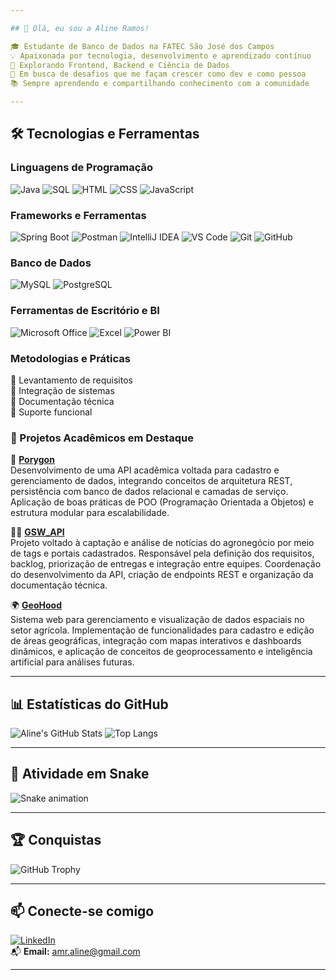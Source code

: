 ```yaml
---

## 🌟 Olá, eu sou a Aline Ramos!

🎓 Estudante de Banco de Dados na FATEC São José dos Campos  
💡 Apaixonada por tecnologia, desenvolvimento e aprendizado contínuo  
🧠 Explorando Frontend, Backend e Ciência de Dados  
🚀 Em busca de desafios que me façam crescer como dev e como pessoa  
📚 Sempre aprendendo e compartilhando conhecimento com a comunidade

---
```


## 🛠️ Tecnologias e Ferramentas

### Linguagens de Programação
![Java](https://img.shields.io/badge/-Java-007396?style=flat&logo=java&logoColor=white)
![SQL](https://img.shields.io/badge/-SQL-4479A1?style=flat&logo=mysql&logoColor=white)
![HTML](https://img.shields.io/badge/-HTML5-E34F26?style=flat&logo=html5&logoColor=white)
![CSS](https://img.shields.io/badge/-CSS3-1572B6?style=flat&logo=css3&logoColor=white)
![JavaScript](https://img.shields.io/badge/-JavaScript-F7DF1E?style=flat&logo=javascript&logoColor=black)

### Frameworks e Ferramentas
![Spring Boot](https://img.shields.io/badge/-Spring%20Boot-6DB33F?style=flat&logo=springboot&logoColor=white)
![Postman](https://img.shields.io/badge/-Postman-FF6C37?style=flat&logo=postman&logoColor=white)
![IntelliJ IDEA](https://img.shields.io/badge/-IntelliJ%20IDEA-000000?style=flat&logo=intellijidea&logoColor=white)
![VS Code](https://img.shields.io/badge/-VS%20Code-007ACC?style=flat&logo=visual-studio-code&logoColor=white)
![Git](https://img.shields.io/badge/-Git-F05032?style=flat&logo=git&logoColor=white)
![GitHub](https://img.shields.io/badge/-GitHub-181717?style=flat&logo=github&logoColor=white)

### Banco de Dados
![MySQL](https://img.shields.io/badge/-MySQL-4479A1?style=flat&logo=mysql&logoColor=white)
![PostgreSQL](https://img.shields.io/badge/-PostgreSQL-336791?style=flat&logo=postgresql&logoColor=white)

### Ferramentas de Escritório e BI
![Microsoft Office](https://img.shields.io/badge/-Microsoft%20Office-D83B01?style=flat&logo=microsoftoffice&logoColor=white)
![Excel](https://img.shields.io/badge/-Excel-217346?style=flat&logo=microsoftexcel&logoColor=white)
![Power BI](https://img.shields.io/badge/-Power%20BI-F2C811?style=flat&logo=powerbi&logoColor=black)

### Metodologias e Práticas
📌 Levantamento de requisitos  
📌 Integração de sistemas  
📌 Documentação técnica  
📌 Suporte funcional  


### 📂 Projetos Acadêmicos em Destaque

🧠 **[Porygon](https://github.com/allineramos/Porygon)**  
Desenvolvimento de uma API acadêmica voltada para cadastro e gerenciamento de dados, integrando conceitos de arquitetura REST, persistência com banco de dados relacional e camadas de serviço. Aplicação de boas práticas de POO (Programação Orientada a Objetos) e estrutura modular para escalabilidade.

👩‍💼 **[GSW_API](https://github.com/allineramos/GSW_API)**  
Projeto voltado à captação e análise de notícias do agronegócio por meio de tags e portais cadastrados. Responsável pela definição dos requisitos, backlog, priorização de entregas e integração entre equipes. Coordenação do desenvolvimento da API, criação de endpoints REST e organização da documentação técnica.

🌍 **[GeoHood](https://github.com/allineramos/4_GeoHood)**  
Sistema web para gerenciamento e visualização de dados espaciais no setor agrícola. Implementação de funcionalidades para cadastro e edição de áreas geográficas, integração com mapas interativos e dashboards dinâmicos, e aplicação de conceitos de geoprocessamento e inteligência artificial para análises futuras.

---

## 📊 Estatísticas do GitHub

![Aline's GitHub Stats](https://github-readme-stats.vercel.app/api?username=allineramos&show_icons=true&theme=radical)
![Top Langs](https://github-readme-stats.vercel.app/api/top-langs/?username=allineramos&layout=compact&theme=radical)

---

## 🐍 Atividade em Snake

![Snake animation](https://github.com/allineramos/allineramos/blob/output/github-contribution-grid-snake.svg)

---

## 🏆 Conquistas

![GitHub Trophy](https://github-profile-trophy.vercel.app/?username=allineramos&theme=onestar&no-frame=true&row=1&column=6)

---

## 📫 Conecte-se comigo

[![LinkedIn](https://img.shields.io/badge/-LinkedIn-0A66C2?style=flat&logo=linkedin&logoColor=white)](https://www.linkedin.com/in/aline-ramos/)  
📬 **Email:** amr.aline@gmail.com

---
